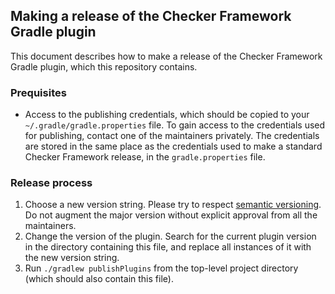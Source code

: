## Making a release of the Checker Framework Gradle plugin

This document describes how to make a release of the Checker Framework
Gradle plugin, which this repository contains.

### Prequisites

* Access to the publishing credentials, which should be copied
to your `~/.gradle/gradle.properties` file. To gain access to the
credentials used for publishing, contact one of the maintainers
privately. The credentials are stored in the same place as the
credentials used to make a standard Checker Framework release,
in the `gradle.properties` file.

### Release process

1. Choose a new version string. Please try to respect 
[semantic versioning](https://semver.org/). Do not augment the major
version without explicit approval from all the maintainers.
2. Change the version of the plugin. Search for the current plugin version
in the directory containing this file, and replace all instances of it
with the new version string.
3. Run `./gradlew publishPlugins` from the top-level project directory
(which should also contain this file).